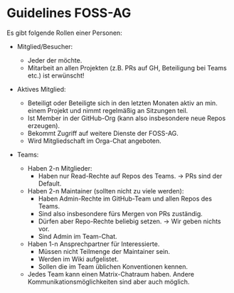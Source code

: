 # Guidelines FOSS-AG

Es gibt folgende Rollen einer Personen:

- Mitglied/Besucher:
  - Jeder der möchte.
  - Mitarbeit an allen Projekten (z.B. PRs auf GH, Beteiligung bei Teams etc.) ist erwünscht!
- Aktives Mitglied:
  - Beteiligt oder Beteiligte sich in den letzten Monaten aktiv an min. einem Projekt und nimmt regelmäßig an Sitzungen teil.
  - Ist Member in der GitHub-Org (kann also insbesondere neue Repos erzeugen).
  - Bekommt Zugriff auf weitere Dienste der FOSS-AG.
  - Wird Mitgliedschaft im Orga-Chat angeboten.

- Teams:
  - Haben 2-n Mitglieder:
    - Haben nur Read-Rechte auf Repos des Teams. -> PRs sind der Default.
  - Haben 2-n Maintainer (sollten nicht zu viele werden):
    - Haben Admin-Rechte im GitHub-Team und allen Repos des Teams.
    - Sind also insbesondere fürs Mergen von PRs zuständig.
    - Dürfen aber Repo-Rechte beliebig setzen. -> Wir geben nichts vor.
    - Sind Admin im Team-Chat.
  - Haben 1-n Ansprechpartner für Interessierte.
    - Müssen nicht Teilmenge der Maintainer sein.
    - Werden im Wiki aufgelistet.
    - Sollen die im Team üblichen Konventionen kennen.
  - Jedes Team kann einen Matrix-Chatraum haben. Andere Kommunikationsmöglichkeiten sind aber auch möglich.
